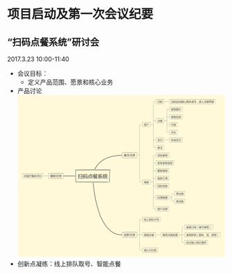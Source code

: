 # 项目启动及第一次会议纪要
## “扫码点餐系统”研讨会
2017.3.23 10:00-11:40
- 会议目标：
    + 定义产品范围、愿景和核心业务
- 产品讨论
![任务](../../assets/images/扫码点餐系统任务.png)
- 创新点凝练：线上排队取号、智能点餐
